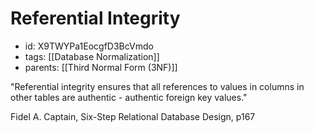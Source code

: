 # Referential Integrity
* id: X9TWYPa1EocgfD3BcVmdo
* tags: [[Database Normalization]]
* parents: [[Third Normal Form (3NF)]]

"Referential integrity ensures that all references to values in columns in other tables are authentic - authentic foreign key values."

Fidel A. Captain, Six-Step Relational Database Design, p167